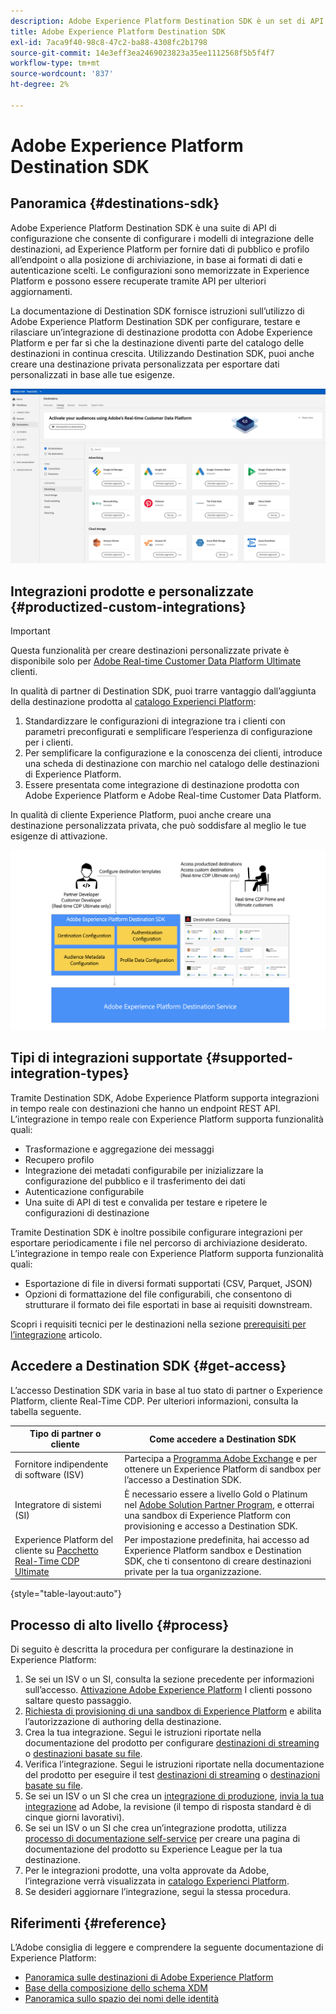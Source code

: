 ```yaml
---
description: Adobe Experience Platform Destination SDK è un set di API di configurazione che ti consente di configurare i modelli di integrazione delle destinazioni, ad Experience Platform per fornire dati di pubblico e profilo all’endpoint o alla posizione di archiviazione, in base ai formati di dati e autenticazione scelti. Le configurazioni sono memorizzate in Experience Platform e possono essere recuperate tramite API per ulteriori aggiornamenti.
title: Adobe Experience Platform Destination SDK
exl-id: 7aca9f40-98c8-47c2-ba88-4308fc2b1798
source-git-commit: 14e3eff3ea2469023823a35ee1112568f5b5f4f7
workflow-type: tm+mt
source-wordcount: '837'
ht-degree: 2%

---
```


# Adobe Experience Platform Destination SDK

## Panoramica {#destinations-sdk}

Adobe Experience Platform Destination SDK è una suite di API di configurazione che consente di configurare i modelli di integrazione delle destinazioni, ad Experience Platform per fornire dati di pubblico e profilo all’endpoint o alla posizione di archiviazione, in base ai formati di dati e autenticazione scelti. Le configurazioni sono memorizzate in Experience Platform e possono essere recuperate tramite API per ulteriori aggiornamenti.

La documentazione di Destination SDK fornisce istruzioni sull’utilizzo di Adobe Experience Platform Destination SDK per configurare, testare e rilasciare un’integrazione di destinazione prodotta con Adobe Experience Platform e per far sì che la destinazione diventi parte del catalogo delle destinazioni in continua crescita. Utilizzando Destination SDK, puoi anche creare una destinazione privata personalizzata per esportare dati personalizzati in base alle tue esigenze.

![Schermata dall’interfaccia utente di Experience Platform che mostra il catalogo delle destinazioni](./assets/destinations-catalog-overview.png)

## Integrazioni prodotte e personalizzate {#productized-custom-integrations}

>[!IMPORTANT]
>
> Questa funzionalità per creare destinazioni personalizzate private è disponibile solo per [Adobe Real-time Customer Data Platform Ultimate](https://helpx.adobe.com/legal/product-descriptions/real-time-customer-data-platform.html) clienti.

In qualità di partner di Destination SDK, puoi trarre vantaggio dall’aggiunta della destinazione prodotta al [catalogo Experienci Platform](/help/destinations/catalog/overview.md):
1. Standardizzare le configurazioni di integrazione tra i clienti con parametri preconfigurati e semplificare l’esperienza di configurazione per i clienti.
2. Per semplificare la configurazione e la conoscenza dei clienti, introduce una scheda di destinazione con marchio nel catalogo delle destinazioni di Experience Platform.
3. Essere presentata come integrazione di destinazione prodotta con Adobe Experience Platform e Adobe Real-time Customer Data Platform.

In qualità di cliente Experience Platform, puoi anche creare una destinazione personalizzata privata, che può soddisfare al meglio le tue esigenze di attivazione.

![Un diagramma di panoramica che mostra come gli sviluppatori di destinazione interagiscono con Destination SDK e come i clienti Real-Time CDP traggono vantaggio dalle destinazioni prodotte e private.](./assets/destination-sdk-visual.png)

## Tipi di integrazioni supportate {#supported-integration-types}

Tramite Destination SDK, Adobe Experience Platform supporta integrazioni in tempo reale con destinazioni che hanno un endpoint REST API. L’integrazione in tempo reale con Experience Platform supporta funzionalità quali:
* Trasformazione e aggregazione dei messaggi
* Recupero profilo
* Integrazione dei metadati configurabile per inizializzare la configurazione del pubblico e il trasferimento dei dati
* Autenticazione configurabile
* Una suite di API di test e convalida per testare e ripetere le configurazioni di destinazione

Tramite Destination SDK è inoltre possibile configurare integrazioni per esportare periodicamente i file nel percorso di archiviazione desiderato. L’integrazione in tempo reale con Experience Platform supporta funzionalità quali:
* Esportazione di file in diversi formati supportati (CSV, Parquet, JSON)
* Opzioni di formattazione del file configurabili, che consentono di strutturare il formato dei file esportati in base ai requisiti downstream.

Scopri i requisiti tecnici per le destinazioni nella sezione [prerequisiti per l’integrazione](./integration-prerequisites.md) articolo.

## Accedere a Destination SDK {#get-access}

L’accesso Destination SDK varia in base al tuo stato di partner o Experience Platform, cliente Real-Time CDP. Per ulteriori informazioni, consulta la tabella seguente.


| Tipo di partner o cliente | Come accedere a Destination SDK |
---------|----------|
| Fornitore indipendente di software (ISV) | Partecipa a [Programma Adobe Exchange](https://partners.adobe.com/exchangeprogram/experiencecloud.html) e per ottenere un Experience Platform di sandbox per l’accesso a Destination SDK. |
| Integratore di sistemi (SI) | È necessario essere a livello Gold o Platinum nel [Adobe Solution Partner Program](https://solutionpartners.adobe.com/home.html), e otterrai una sandbox di Experience Platform con provisioning e accesso a Destination SDK. |
| Experience Platform del cliente su [Pacchetto Real-Time CDP Ultimate](https://helpx.adobe.com/legal/product-descriptions/real-time-customer-data-platform.html) | Per impostazione predefinita, hai accesso ad Experience Platform sandbox e Destination SDK, che ti consentono di creare destinazioni private per la tua organizzazione. |

{style="table-layout:auto"}

## Processo di alto livello {#process}

Di seguito è descritta la procedura per configurare la destinazione in Experience Platform:

1. Se sei un ISV o un SI, consulta la sezione precedente per informazioni sull’accesso. [Attivazione Adobe Experience Platform](https://helpx.adobe.com/legal/product-descriptions/adobe-experience-platform0.html) I clienti possono saltare questo passaggio.
2. [Richiesta di provisioning di una sandbox di Experience Platform](https://adobeexchangeec.zendesk.com/hc/en-us/articles/360037457812-Adobe-Experience-Platform-Sandbox-Accounts-Access-Adding-Users-and-Support) e abilita l’autorizzazione di authoring della destinazione.
3. Crea la tua integrazione. Segui le istruzioni riportate nella documentazione del prodotto per configurare [destinazioni di streaming](./configure-destination-instructions.md) o [destinazioni basate su file](./configure-file-based-destination-instructions.md).
4. Verifica l’integrazione. Segui le istruzioni riportate nella documentazione del prodotto per eseguire il test [destinazioni di streaming](./test-destination.md) o [destinazioni basate su file](./file-based-destination-testing-overview.md).
5. Se sei un ISV o un SI che crea un [integrazione di produzione](./overview.md#productized-custom-integrations), [invia la tua integrazione](./submit-destination.md) ad Adobe, la revisione (il tempo di risposta standard è di cinque giorni lavorativi).
6. Se sei un ISV o un SI che crea un’integrazione prodotta, utilizza [processo di documentazione self-service](./docs-framework/documentation-instructions.md) per creare una pagina di documentazione del prodotto su Experience League per la tua destinazione.
7. Per le integrazioni prodotte, una volta approvate da Adobe, l’integrazione verrà visualizzata in [catalogo Experienci Platform](/help/destinations/catalog/overview.md).
8. Se desideri aggiornare l’integrazione, segui la stessa procedura.

## Riferimenti {#reference}

L’Adobe consiglia di leggere e comprendere la seguente documentazione di Experience Platform:

* [Panoramica sulle destinazioni di Adobe Experience Platform](https://experienceleague.adobe.com/docs/experience-platform/destinations/home.html?lang=en)
* [Base della composizione dello schema XDM](https://experienceleague.adobe.com/docs/experience-platform/xdm/schema/composition.html?lang=it)
* [Panoramica sullo spazio dei nomi delle identità](https://experienceleague.adobe.com/docs/experience-platform/identity/namespaces.html?lang=it)
